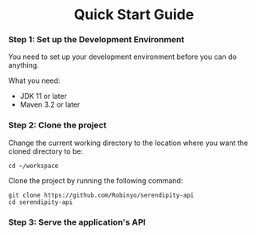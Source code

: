 <h1 align="center">Quick Start Guide</h1>

### Step 1: Set up the Development Environment

You need to set up your development environment before you can do anything.

What you need:

* JDK 11 or later
* Maven 3.2 or later

### Step 2: Clone the project 

Change the current working directory to the location where you want the cloned directory to be:

```
cd ~/workspace
```

Clone the project by running the following command:

```
git clone https://github.com/Robinyo/serendipity-api
cd serendipity-api
``` 

### Step 3: Serve the application's API 

